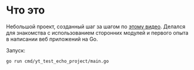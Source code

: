 # Что это
Небольшой проект, созданный шаг за шагом по [этому видео](https://www.youtube.com/watch?v=Lsh3ylmXdJ8).
Делался для знакомства с использованием сторонних модулей и первого опыта в написании веб приложений на Go.

Запуск:
```
go run cmd/yt_test_echo_project/main.go
```
